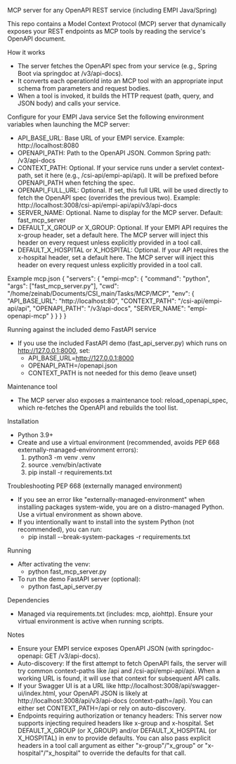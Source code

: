 MCP server for any OpenAPI REST service (including EMPI Java/Spring)

This repo contains a Model Context Protocol (MCP) server that dynamically exposes your REST endpoints as MCP tools by reading the service's OpenAPI document.

How it works
- The server fetches the OpenAPI spec from your service (e.g., Spring Boot via springdoc at /v3/api-docs).
- It converts each operationId into an MCP tool with an appropriate input schema from parameters and request bodies.
- When a tool is invoked, it builds the HTTP request (path, query, and JSON body) and calls your service.

Configure for your EMPI Java service
Set the following environment variables when launching the MCP server:
- API_BASE_URL: Base URL of your EMPI service. Example: http://localhost:8080
- OPENAPI_PATH: Path to the OpenAPI JSON. Common Spring path: /v3/api-docs
- CONTEXT_PATH: Optional. If your service runs under a servlet context-path, set it here (e.g., /csi-api/empi-api/api). It will be prefixed before OPENAPI_PATH when fetching the spec.
- OPENAPI_FULL_URL: Optional. If set, this full URL will be used directly to fetch the OpenAPI spec (overrides the previous two). Example: http://localhost:3008/csi-api/empi-api/api/v3/api-docs
- SERVER_NAME: Optional. Name to display for the MCP server. Default: fast_mcp_server
- DEFAULT_X_GROUP or X_GROUP: Optional. If your EMPI API requires the x-group header, set a default here. The MCP server will inject this header on every request unless explicitly provided in a tool call.
- DEFAULT_X_HOSPITAL or X_HOSPITAL: Optional. If your API requires the x-hospital header, set a default here. The MCP server will inject this header on every request unless explicitly provided in a tool call.

Example mcp.json
{
  "servers": {
    "empi-mcp": {
      "command": "python",
      "args": ["fast_mcp_server.py"],
      "cwd": "/home/zeinab/Documents/CSI_main/Tasks/MCP/MCP",
      "env": {
        "API_BASE_URL": "http://localhost:80",
        "CONTEXT_PATH": "/csi-api/empi-api/api",
        "OPENAPI_PATH": "/v3/api-docs",
        "SERVER_NAME": "empi-openapi-mcp"
      }
    }
  }
}

Running against the included demo FastAPI service
- If you use the included FastAPI demo (fast_api_server.py) which runs on http://127.0.0.1:8000, set:
  - API_BASE_URL=http://127.0.0.1:8000
  - OPENAPI_PATH=/openapi.json
  - CONTEXT_PATH is not needed for this demo (leave unset)

Maintenance tool
- The MCP server also exposes a maintenance tool: reload_openapi_spec, which re-fetches the OpenAPI and rebuilds the tool list.

Installation
- Python 3.9+
- Create and use a virtual environment (recommended, avoids PEP 668 externally-managed-environment errors):
  1. python3 -m venv .venv
  2. source .venv/bin/activate
  3. pip install -r requirements.txt

Troubleshooting PEP 668 (externally managed environment)
- If you see an error like "externally-managed-environment" when installing packages system-wide, you are on a distro-managed Python. Use a virtual environment as shown above.
- If you intentionally want to install into the system Python (not recommended), you can run:
  - pip install --break-system-packages -r requirements.txt

Running
- After activating the venv:
  - python fast_mcp_server.py
- To run the demo FastAPI server (optional):
  - python fast_api_server.py

Dependencies
- Managed via requirements.txt (includes: mcp, aiohttp). Ensure your virtual environment is active when running scripts.

Notes
- Ensure your EMPI service exposes OpenAPI JSON (with springdoc-openapi: GET /v3/api-docs).
- Auto-discovery: If the first attempt to fetch OpenAPI fails, the server will try common context-paths like /api and /csi-api/empi-api/api. When a working URL is found, it will use that context for subsequent API calls.
- If your Swagger UI is at a URL like http://localhost:3008/api/swagger-ui/index.html, your OpenAPI JSON is likely at http://localhost:3008/api/v3/api-docs (context-path=/api). You can either set CONTEXT_PATH=/api or rely on auto-discovery.
- Endpoints requiring authorization or tenancy headers: This server now supports injecting required headers like x-group and x-hospital. Set DEFAULT_X_GROUP (or X_GROUP) and/or DEFAULT_X_HOSPITAL (or X_HOSPITAL) in env to provide defaults. You can also pass explicit headers in a tool call argument as either "x-group"/"x_group" or "x-hospital"/"x_hospital" to override the defaults for that call.
